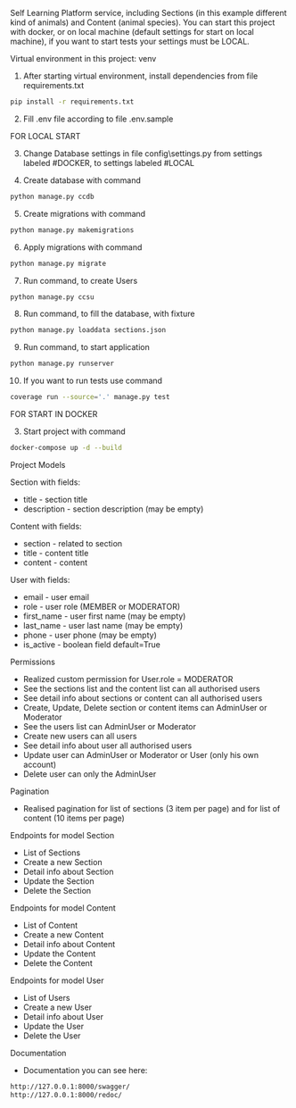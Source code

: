 Self Learning Platform service, including Sections (in this example different kind of animals) and Content (animal
species). You can start this project with docker, or on local machine (default settings for start on local machine),
if you want to start tests your settings must be LOCAL.

Virtual environment in this project: venv

1) After starting virtual environment, install dependencies from file requirements.txt

```bash
pip install -r requirements.txt

```

2) Fill .env file according to file .env.sample

FOR LOCAL START

3) Change Database settings in file config\settings.py from settings labeled #DOCKER, to settings labeled #LOCAL

4) Create database with command

```bash
python manage.py ccdb
```

5) Create migrations with command

```bash
python manage.py makemigrations
```

6) Apply migrations with command

```bash
python manage.py migrate
```

7) Run command, to create Users

```bash
python manage.py ccsu
```

8) Run command, to fill the database, with fixture

```bash
python manage.py loaddata sections.json
```

9) Run command, to start application

```bash
python manage.py runserver 
```

10) If you want to run tests use command
```bash
coverage run --source='.' manage.py test 
```

FOR START IN DOCKER

3) Start project with command

```bash
docker-compose up -d --build
```

Project Models

Section with fields:

- title - section title
- description - section description (may be empty)

Content with fields:

- section - related to section
- title - content title
- content - content

User with fields:

- email - user email
- role - user role (MEMBER or MODERATOR)
- first_name - user first name (may be empty)
- last_name - user last name (may be empty)
- phone - user phone (may be empty)
- is_active - boolean field default=True

Permissions

- Realized custom permission for User.role = MODERATOR
- See the sections list and the content list can all authorised users
- See detail info about sections or content can all authorised users
- Create, Update, Delete section or content items can AdminUser or Moderator
- See the users list can AdminUser or Moderator
- Create new users can all users
- See detail info about user all authorised users
- Update user can AdminUser or Moderator or User (only his own account)
- Delete user can only the AdminUser

Pagination

- Realised pagination for list of sections (3 item per page) and for list of content (10 items per page)

Endpoints for model Section

- List of Sections
- Create a new Section
- Detail info about Section
- Update the Section
- Delete the Section

Endpoints for model Сontent

- List of Сontent
- Create a new Сontent
- Detail info about Сontent
- Update the Сontent
- Delete the Сontent

Endpoints for model User

- List of Users
- Create a new User
- Detail info about User
- Update the User
- Delete the User

Documentation

- Documentation you can see here:

```bash
http://127.0.0.1:8000/swagger/
http://127.0.0.1:8000/redoc/
```